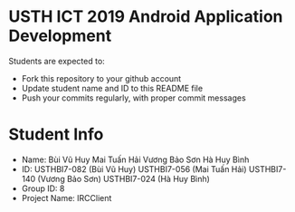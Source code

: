 USTH ICT 2019 Android Application Development
=====================================================

Students are expected to:

* Fork this repository to your github account
* Update student name and ID to this README file
* Push your commits regularly, with proper commit messages

Student Info
=======================

* Name: Bùi Vũ Huy
		Mai Tuấn Hải
		Vương Bảo Sơn
		Hà Huy Bình
* ID: USTHBI7-082 (Bùi Vũ Huy)
	  USTHBI7-056 (Mai Tuấn Hải)
	  USTHBI7-140 (Vương Bảo Sơn) 
	  USTHBI7-024 (Hà Huy Bình)
* Group ID: 8
* Project Name: IRCClient
